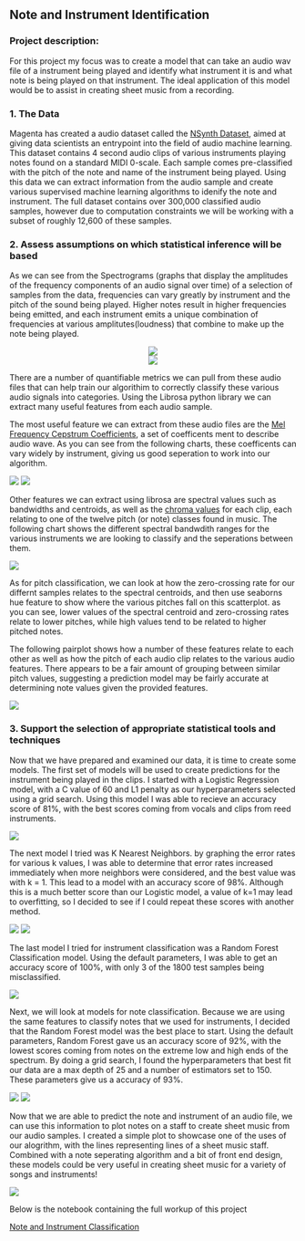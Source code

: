 ## Note and Instrument Identification

### Project description:

For this project my focus was to create a model that can take an audio wav file of a instrument being played and identify what instrument it is and what note is being played on that instrument. The ideal application of this model would be to assist in creating sheet music from a recording. 

### 1. The Data

Magenta has created a audio dataset called the [NSynth Dataset](https://magenta.tensorflow.org/datasets/nsynth#note-qualities), aimed at giving data scientists an entrypoint into the field of audio machine learning. This dataset contains 4 second audio clips of various instruments playing notes found on a standard MIDI 0-scale. Each sample comes pre-classified with the pitch of the note and name of the instrument being played. Using this data we can extract information from the audio sample and create various supervised machine learning algorithms to idenify the note and instrument. The full dataset contains over 300,000 classified audio samples, however due to computation constraints we will be working with a subset of roughly 12,600 of these samples. 

### 2. Assess assumptions on which statistical inference will be based

As we can see from the Spectrograms (graphs that display the amplitudes of the frequency components of an audio signal over time) of a selection of samples from the data, frequencies can vary greatly by instrument and the pitch of the sound being played. Higher notes result in higher frequencies being emitted, and each instrument emits a unique combination of frequencies at various amplitutes(loudness) that combine to make up the note being played.

<center><img src="images/guitar_bass_spec.png?raw=true"/></center>

<center><img src="images/mallet_keyboard_spec.png?raw=true"/></center>

There are a number of quantifiable metrics we can pull from these audio files that can help train our algorithim to correctly classify these various audio signals into categories. Using the Librosa python library we can extract many useful features from each audio sample. 

The most useful feature we can extract from these audio files are the [Mel Frequency Cepstrum Coefficients](https://en.wikipedia.org/wiki/Mel-frequency_cepstrum), a set of coefficents ment to describe audio wave. As you can see from the following charts, these coefficents can vary widely by instrument, giving us good seperation to work into our algorithm. 

<img src="images/mfcc3_inst.png?raw=true"/>

<img src="images/mfcc8_inst.png?raw=true"/>

Other features we can extract using librosa are spectral values such as bandwidths and centroids, as well as the [chroma values](https://en.wikipedia.org/wiki/Chroma_feature) for each clip, each relating to one of the twelve pitch (or note) classes found in music. The following chart shows the different spectral bandwdith ranges for the various instruments we are looking to classify and the seperations between them. 

<img src="images/spec_band.png?raw=true"/>

As for pitch classification, we can look at how the zero-crossing rate for our differnt samples relates to the spectral centroids, and then use seaborns hue feature to show where the various pitches fall on this scatterplot. as you can see, lower values of the spectral centroid and zero-crossing rates relate to lower pitches, while high values tend to be related to higher pitched notes. 

<im src="zero_cross.jpg?raw=true"/>

The following pairplot shows how a number of these features relate to each other as well as how the pitch of each audio clip relates to the various audio features. There appears to be a fair amount of grouping between similar pitch values, suggesting a prediction model may be fairly accurate at determining note values given the provided features. 

<img src="images/pairplot.png?raw=true"/>

### 3. Support the selection of appropriate statistical tools and techniques

Now that we have prepared and examined our data, it is time to create some models. The first set of models will be used to create predictions for the instrument being played in the clips. I started with a Logistic Regression model, with a C value of 60 and L1 penalty as our hyperparameters selected using a grid search. Using this model I was able to recieve an accuracy score of 81%, with the best scores coming from vocals and clips from reed instruments. 

<img src="images/log_class_music.JPG?raw=true"/>

The next model I tried was K Nearest Neighbors. by graphing the error rates for various k values, I was able to determine that error rates increased immediately when more neighbors were considered, and the best value was with k = 1. This lead to a model with an accuracy score of 98%. Although this is a much better score than our Logistic model, a value of k=1 may lead to overfitting, so I decided to see if I could repeat these scores with another method.

<img src = "images/k_val_inst.jpg?raw=true"/>
<img src="images/class_k_inst.JPG?raw=true"/>

The last model I tried for instrument classification was a Random Forest Classification model. Using the default parameters, I was able to get an accuracy score of 100%, with only 3 of the 1800 test samples being misclassified. 

<img src="images/class_rand_inst.JPG?raw=true"/>

Next, we will look at models for note classification. Because we are using the same features to classify notes that we used for instruments, I decided that the Random Forest model was the best place to start. Using the default parameters, Random Forest gave us an accuracy score of 92%, with the lowest scores coming from notes on the extreme low and high ends of the spectrum. By doing a grid search, I found the hyperparameters that best fit our data are a max depth of 25 and a number of estimators set to 150. These parameters give us a accuracy of 93%. 

<img src="images/rand_note_default.JPG?raw=true"/>

<img src="images/rand_note_param.JPG?raw=true"/>

Now that we are able to predict the note and instrument of an audio file, we can use this information to plot notes on a staff to create sheet music from our audio samples. I created a simple plot to showcase one of the uses of our alogrithm, with the lines representing lines of a sheet music staff. Combined with a note seperating algorithm and a bit of front end design, these models could be very useful in creating sheet music for a variety of songs and instruments!

<img src="images/staff.jpg?raw=true"/>



Below is the notebook containing the full workup of this project

[Note and Instrument Classification](/note_class.html)
